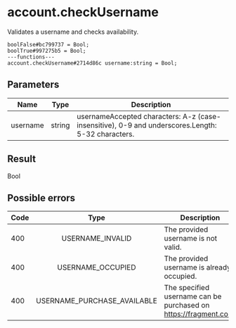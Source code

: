 # account.checkUsername
Validates a username and checks availability.

```
boolFalse#bc799737 = Bool;
boolTrue#997275b5 = Bool;
---functions---
account.checkUsername#2714d86c username:string = Bool;
```

## Parameters
| Name | Type | Description |
| ---- | :----: | ----------- |
| username | string | usernameAccepted characters: A-z (case-insensitive), 0-9 and underscores.Length: 5-32 characters. |


## Result
Bool

## Possible errors
| Code | Type | Description |
| ---- | :----: | ----------- |
| 400 | USERNAME_INVALID | The provided username is not valid. |
| 400 | USERNAME_OCCUPIED | The provided username is already occupied. |
| 400 | USERNAME_PURCHASE_AVAILABLE | The specified username can be purchased on https://fragment.com. |


